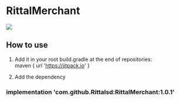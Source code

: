 # RittalMerchant




[![](https://jitpack.io/v/Rittalsd/RittalMerchant.svg)](https://jitpack.io/#Rittalsd/RittalMerchant)

## How to use

1. Add it in your root build.gradle at the end of repositories: <br />
maven { url 'https://jitpack.io' }

2. Add the dependency

### implementation 'com.github.Rittalsd:RittalMerchant:1.0.1'
